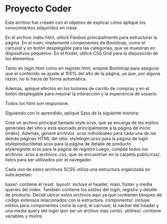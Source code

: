 # Proyecto Coder

Este archivo fue creado con el objetivo de explicar cómo apliqué los conocimientos adquiridos en clase.

En el archivo index.html, utilicé Flexbox principalmente para estructurar la página. En el main, implementé componentes de Bootstrap, como el carrusel y un botón desplegable para las categorías, que se muestran en dispositivos pequeños. En el footer, utilicé CSS Grid para la disposición de los elementos.

Tanto en login.html como en register.html, empleé Bootstrap para asegurar que el contenido se ajuste al 100% del alto de la página, ya que, por alguna razón, no lo hacía de forma automática.

Además, apliqué efectos en los botones de carrito de compras y en el botón desplegable para mejorar la interacción y la experiencia de usuario.

Todos los html son responsive.

Siguiendo con lo aprendido, apliqué Sass de la siguiente manera:

Creé un archivo principal llamado style.scss, que se encarga de los estilos generales del sitio y está asociado principalmente a la página de inicio (index).
Además, generé archivos .scss individuales para cada una de las demás páginas HTML del sitio:
stylelogin.scss para la página de login
styleproductdetail.scss para la página de detalle de producto
styleregister.scss para la página de registro
Luego, compilé todos los archivos .scss a archivos .css, que se encuentran en la carpeta public/css/, listos para ser utilizados por el navegador.

Cada uno de estos archivos SCSS utiliza una estructura organizada en subcarpetas:

base/: contiene el reset.
layout/: incluye el header, main, footer y media queries del index. También contiene los estilos del login, registro y detalle de producto. Decidí ubicar estos archivos aquí ya que contienen bloques de código extensos relacionados con la estructura.
components/: incluye estilos para componentes como la card, el carrusel, la navbar del header y una media query del login (por ser un archivo más corto).
utilities/: contiene variables y mixins.
